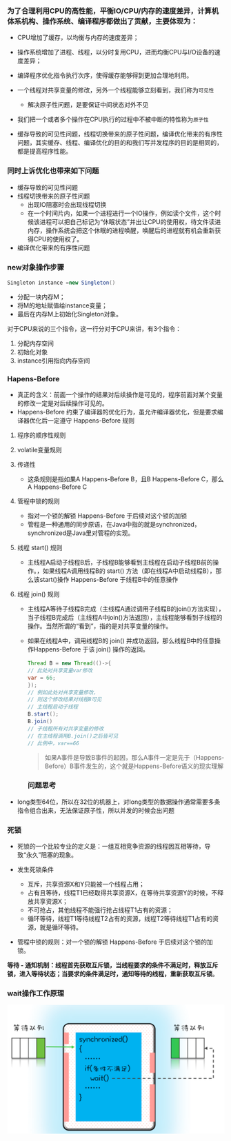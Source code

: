 ### 为了合理利用CPU的高性能，平衡IO/CPU/内存的速度差异，计算机体系机构、操作系统、编译程序都做出了贡献，主要体现为：

- CPU增加了缓存，以均衡与内存的速度差异；
- 操作系统增加了进程、线程，以分时复用CPU，进而均衡CPU与I/O设备的速度差异；
- 编译程序优化指令执行次序，使得缓存能够得到更加合理地利用。

- 一个线程对共享变量的修改，另外一个线程能够立刻看到，我们称为```可见性```
  - 解决原子性问题，是要保证中间状态对外不见
- 我们把一个或者多个操作在CPU执行的过程中不被中断的特性称为```原子性```
- 缓存导致的可见性问题，线程切换带来的原子性问题，编译优化带来的有序性问题，其实缓存、线程、编译优化的目的和我们写并发程序的目的是相同的，都是提高程序性能。

### 同时上诉优化也带来如下问题

- 缓存导致的可见性问题
- 线程切换带来的原子性问题
  - 出现IO阻塞时会出现线程切换
  - 在一个时间片内，如果一个进程进行一个IO操作，例如读个文件，这个时候该进程可以把自己标记为“休眠状态”并出让CPU的使用权，待文件读进内存，操作系统会把这个休眠的进程唤醒，唤醒后的进程就有机会重新获得CPU的使用权了。
- 编译优化带来的有序性问题

### new对象操作步骤

```java
Singleton instance =new Singleton()
```

- 分配一块内存M；
- 将M的地址赋值给instance变量；
- 最后在内存M上初始化Singleton对象。

对于CPU来说的三个指令，这一行分对于CPU来讲，有3个指令：

1. 分配内存空间
2. 初始化对象
3. instance引用指向内存空间

### Hapens-Before

- 真正的含义：前面一个操作的结果对后续操作是可见的，程序前面对某个变量的修改一定是对后续操作可见的。
- Happens-Before 约束了编译器的优化行为，虽允许编译器优化，但是要求编译器优化后一定遵守 Happens-Before 规则
1. 程序的顺序性规则

2. volatile变量规则

3. 传递性
   
   - 这条规则是指如果A Happens-Before B，且B Happens-Before C，那么A Happens-Before C

4. 管程中锁的规则
   
   - 指对一个锁的解锁 Happens-Before 于后续对这个锁的加锁
   - 管程是一种通用的同步原语，在Java中指的就是synchronized，synchronized是Java里对管程的实现。

5. 线程 start() 规则
   
   - 主线程A启动子线程B后，子线程B能够看到主线程在启动子线程B前的操作。，如果线程A调用线程B的 start() 方法（即在线程A中启动线程B），那么该start()操作 Happens-Before 于线程B中的任意操作

6. 线程 join() 规则
   
   - 主线程A等待子线程B完成（主线程A通过调用子线程B的join()方法实现），当子线程B完成后（主线程A中join()方法返回），主线程能够看到子线程的操作。当然所谓的“看到”，指的是对共享变量的操作。
   - 如果在线程A中，调用线程B的 join() 并成功返回，那么线程B中的任意操作Happens-Before 于该 join() 操作的返回。
     
     ```java
     Thread B = new Thread(()->{
     // 此处对共享变量var修改
     var = 66;
     });
     // 例如此处对共享变量修改，
     // 则这个修改结果对线程B可见
     // 主线程启动子线程
     B.start();
     B.join()
     // 子线程所有对共享变量的修改
     // 在主线程调用B.join()之后皆可见
     // 此例中，var==66
     ```
     
     > 如果A事件是导致B事件的起因，那么A事件一定是先于（Happens-Before）B事件发生的，这个就是Happens-Before语义的现实理解
     
     ### 问题思考
- long类型64位，所以在32位的机器上，对long类型的数据操作通常需要多条指令组合出来，无法保证原子性，所以并发的时候会出问题

### 死锁

- 死锁的一个比较专业的定义是：一组互相竞争资源的线程因互相等待，导致“永久”阻塞的现象。

- 发生死锁条件
  
  - 互斥，共享资源X和Y只能被一个线程占用；
  - 占有且等待，线程T1已经取得共享资源X，在等待共享资源Y的时候，不释放共享资源X；
  - 不可抢占，其他线程不能强行抢占线程T1占有的资源；
  - 循环等待，线程T1等待线程T2占有的资源，线程T2等待线程T1占有的资源，就是循环等待。

- 管程中锁的规则：对一个锁的解锁 Happens-Before 于后续对这个锁的加锁。

**等待 - 通知机制：线程首先获取互斥锁，当线程要求的条件不满足时，释放互斥锁，进入等待状态；当要求的条件满足时，通知等待的线程，重新获取互斥锁**。

### wait操作工作原理

<img src="assets/image-20201103204220546.png" alt="image-20201103204220546"  />